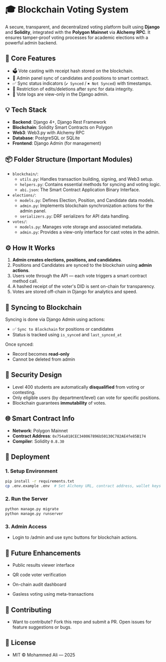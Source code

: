 # 🎓 Blockchain Voting System

A secure, transparent, and decentralized voting platform built using **Django** and **Solidity**, integrated with the **Polygon Mainnet** via **Alchemy RPC**. It ensures tamper-proof voting processes for academic elections with a powerful admin backend.

## 🔐 Core Features

- 🗳 Vote casting with receipt hash stored on the blockchain.
- 🔄 Admin panel sync of candidates and positions to smart contract.
- ✅ Sync status indicators (`✔ Synced` / `✖ Not Synced`) with timestamps.
- 🚫 Restriction of edits/deletions after sync for data integrity.
- 🧾 Vote logs are view-only in the Django admin.

## 💡 Tech Stack

- **Backend**: Django 4+, Django Rest Framework
- **Blockchain**: Solidity Smart Contracts on Polygon
- **Web3**: Web3.py with Alchemy RPC
- **Database**: PostgreSQL or SQLite
- **Frontend**: Django Admin (for management)

## 📦 Folder Structure (Important Modules)

* `blockchain/`:
    * `utils.py`: Handles transaction building, signing, and Web3 setup.
    * `helpers.py`: Contains essential methods for syncing and voting logic.
    * `abi.json`: The Smart Contract Application Binary Interface.
* `elections/`:
    * `models.py`: Defines Election, Position, and Candidate data models.
    * `admin.py`: Implements blockchain synchronization actions for the admin panel.
    * `serializers.py`: DRF serializers for API data handling.
* `votes/`:
    * `models.py`: Manages vote storage and associated metadata.
    * `admin.py`: Provides a view-only interface for cast votes in the admin.



## ⚙️ How It Works

1. **Admin creates elections, positions, and candidates**.
2. Positions and Candidates are synced to the blockchain using **admin actions**.
3. Users vote through the API — each vote triggers a smart contract method call.
4. A hashed receipt of the voter's DID is sent on-chain for transparency.
5. Votes are stored off-chain in Django for analytics and speed.

## 🔁 Syncing to Blockchain

Syncing is done via Django Admin using actions:
- ✅ `Sync to Blockchain` for positions or candidates
- Status is tracked using `is_synced` and `last_synced_at`

Once synced:
- Record becomes **read-only**
- Cannot be deleted from admin

## 🔐 Security Design

- Level 400 students are automatically **disqualified** from voting or contesting.
- Only eligible users (by department/level) can vote for specific positions.
- Blockchain guarantees **immutability** of votes.

## 🌐 Smart Contract Info

- **Network**: Polygon Mainnet
- **Contract Address**: `0x754a018CEC340067896b50130C782AE4fe85B174`
- **Compiler**: Solidity `0.8.30`

## 🚀 Deployment

### 1. Setup Environment

```bash
pip install -r requirements.txt
cp .env.example .env  # Set Alchemy URL, contract address, wallet keys
```


### 2. Run the Server

```bash
python manage.py migrate
python manage.py runserver
```


### 3. Admin Access

- Login to /admin and use sync buttons for blockchain actions.

## 🔎 Future Enhancements

- Public results viewer interface

- QR code voter verification

- On-chain audit dashboard

- Gasless voting using meta-transactions

## 🤝 Contributing

- Want to contribute? Fork this repo and submit a PR. Open issues for feature suggestions or bugs.

##  📝 License
- MIT © Mohammed Ali — 2025
